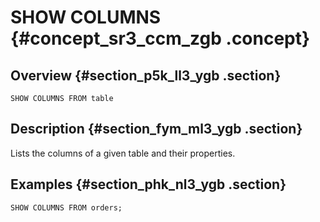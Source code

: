 # SHOW COLUMNS {#concept_sr3_ccm_zgb .concept}

## Overview {#section_p5k_ll3_ygb .section}

```
SHOW COLUMNS FROM table
```

## Description {#section_fym_ml3_ygb .section}

Lists the columns of a given table and their properties.

## Examples {#section_phk_nl3_ygb .section}

```
SHOW COLUMNS FROM orders;
```

